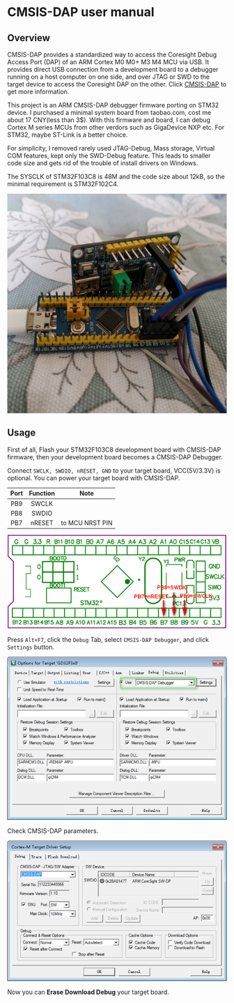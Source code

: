 # CMSIS-DAP user manual

## Overview

CMSIS-DAP provides a standardized way to access the Coresight Debug Access Port (DAP) 
of an ARM Cortex M0 M0+ M3 M4 MCU via USB. It provides direct USB connection from 
a development board to a debugger running on a host computer on one side, and over 
JTAG or SWD to the target device to access the Coresight DAP on the other.
Click [CMSIS-DAP](https://os.mbed.com/handbook/CMSIS-DAP) to get more information.

This project is an ARM CMSIS-DAP debugger firmware porting on STM32 device. I 
purchased a minimal system board from taobao.com, cost me about 17 CNY(less than 3$).
With this firmware and board, I can debug Cortex M series MCUs from other verdors
such as GigaDevice NXP etc. For STM32, maybe ST-Link is a better choice.

For simplicity, I removed rarely used JTAG-Debug, Mass storage, Virtual COM features,
kept only the SWD-Debug feature. This leads to smaller code size and gets rid of
the trouble of install drivers on Windows.

The SYSCLK of STM32F103C8 is 48M and the code size about 12kB, so the minimal 
requirement is STM32F102C4.

![CMSIS-DAP-AND-TARGET](PIC/CMSIS-DAP-AND-TARGET.jpg "CMSIS-DAP-AND-TARGET")

## Usage

First of all, Flash your STM32F103C8 development board with CMSIS-DAP firmware, then your 
development board becomes a CMSIS-DAP Debugger.

Connect `SWCLK, SWDIO, nRESET, GND` to your target board, VCC(5V/3.3V) is optional.
You can power your target board with CMSIS-DAP.

| Port | Function   | Note             |
|:----:|:----------:|:----------------:|
| PB9  | SWCLK      |                  |
| PB8  | SWDIO      |                  |
| PB7  | nRESET     | to MCU NRST PIN  |

![STM32F103C8T6-Board](PIC/STM32F103C8T6-Board.png "STM32F103C8T6-Board")

Press `Alt+F7`, click the `Debug` Tab, select `CMSIS-DAP Debugger`, and click `Settings` button.

![Select-CMDIS-DAP](PIC/Select-CMDIS-DAP.png "Select-CMDIS-DAP")

Check CMSIS-DAP parameters.

![CMSIS-DAP-Setup](PIC/CMSIS-DAP-Setup.png "CMSIS-DAP-Setup")

Now you can **Erase Download Debug** your target board.
